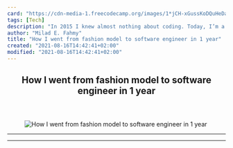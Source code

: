 ```yaml
---
card: "https://cdn-media-1.freecodecamp.org/images/1*jCH-xGussKoDQuHeDaQiMQ.jpeg"
tags: [Tech]
description: "In 2015 I knew almost nothing about coding. Today, I’m a soft"
author: "Milad E. Fahmy"
title: "How I went from fashion model to software engineer in 1 year"
created: "2021-08-16T14:42:41+02:00"
modified: "2021-08-16T14:42:41+02:00"
---
```

<div class="site-wrapper">
<main id="site-main" class="site-main outer">
<div class="inner">
<article class="post-full post tag-tech tag-technology tag-women-in-tech tag-startup tag-life-lessons ">
<header class="post-full-header">
<h1 class="post-full-title">How I went from fashion model to software engineer in 1 year</h1>
</header>
<figure class="post-full-image">
<picture>
<source media="(max-width: 700px)" sizes="1px" srcset="data:image/gif;base64,R0lGODlhAQABAIAAAAAAAP///yH5BAEAAAAALAAAAAABAAEAAAIBRAA7 1w">
<source media="(min-width: 701px)" sizes="(max-width: 800px) 400px,
(max-width: 1170px) 700px,
1400px" srcset="https://cdn-media-1.freecodecamp.org/images/1*jCH-xGussKoDQuHeDaQiMQ.jpeg 300w,
https://cdn-media-1.freecodecamp.org/images/1*jCH-xGussKoDQuHeDaQiMQ.jpeg 600w,
https://cdn-media-1.freecodecamp.org/images/1*jCH-xGussKoDQuHeDaQiMQ.jpeg 1000w,
https://cdn-media-1.freecodecamp.org/images/1*jCH-xGussKoDQuHeDaQiMQ.jpeg 2000w">
<img onerror="this.style.display='none'" src="https://cdn-media-1.freecodecamp.org/images/1*jCH-xGussKoDQuHeDaQiMQ.jpeg" alt="How I went from fashion model to software engineer in 1 year">
</picture>
</figure>
<section class="post-full-content">
<div class="post-content">
</div>
<hr>
<hr>
</section>
</article>
</div>
</main>
</div>
<!-- Google Tag Manager (noscript) -->
<!-- End Google Tag Manager (noscript) -->
